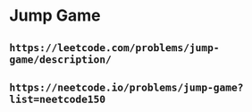 # Jump Game

## `https://leetcode.com/problems/jump-game/description/`

## `https://neetcode.io/problems/jump-game?list=neetcode150`
